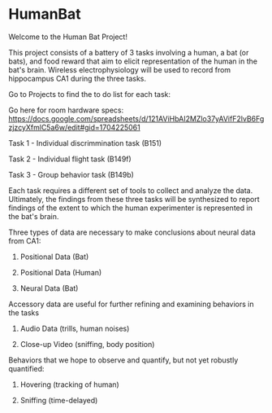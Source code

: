# HumanBat

Welcome to the Human Bat Project! 

This project consists of a battery of 3 tasks involving a human, a bat (or bats), and food reward that aim to elicit representation of the human in the bat's brain. Wireless electrophysiology will be used to record from hippocampus CA1 during the three tasks.  

Go to Projects to find the to do list for each task: 

Go here for room hardware specs: https://docs.google.com/spreadsheets/d/121AViHbAI2MZlo37yAVifF2lvB6FgzjzcyXfmlC5a6w/edit#gid=1704225061

Task 1 - Individual discrimmination task (B151)

Task 2 - Individual flight task (B149f)

Task 3 - Group behavior task (B149b)

Each task requires a different set of tools to collect and analyze the data. Ultimately, the findings from these three tasks will be synthesized to report findings of the extent to which the human experimenter is represented in the bat's brain. 

Three types of data are necessary to make conclusions about neural data from CA1:

1. Positional Data (Bat)

2. Positional Data (Human)

3. Neural Data (Bat)

Accessory data are useful for further refining and examining behaviors in the tasks

1. Audio Data (trills, human noises)

2. Close-up Video (sniffing, body position)

Behaviors that we hope to observe and quantify, but not yet robustly quantified:

1. Hovering (tracking of human)

2. Sniffing (time-delayed)


